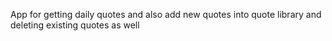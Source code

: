 App for getting daily quotes and also add new quotes into quote library and deleting existing quotes as well

